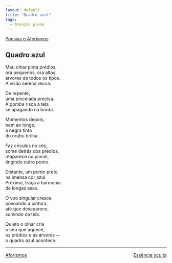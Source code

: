 ```yaml
---
layout: default
title: "Quadro azul"
tags:
  - Atenção plena
--- 
```




[Poesias e Aforismos](./)

## Quadro azul

Meu olhar pinta prédios,  
ora pequenos, ora altos,  
árvores de todos os tipos.  
A visão serena recria.

De repente,  
uma pincelada precisa.  
A pomba risca a tela  
se apagando na borda.

Momentos depois,  
bem ao longe,  
a negra tinta  
do urubu brilha.

Faz círculos no céu,  
some detrás dos prédios,  
reaparece no pincel,  
tingindo outro ponto.

Distante, um ponto preto  
na imensa cor azul.  
Próximo, traça a harmonia  
de longas asas.

O voo singular cresce  
povoando a pintura,  
até que desaparece,  
sumindo da tela.  
  
Quieto o olhar cria  
o céu que aquece,  
os prédios e as árvores —  
o quadro azul acontece.

---

<div style="display: flex; justify-content: space-between;">
  <a href="./aforismos.html">Aforismos</a>
  <a href="./essencia-oculta.html">Essência oculta</a>
</div>
